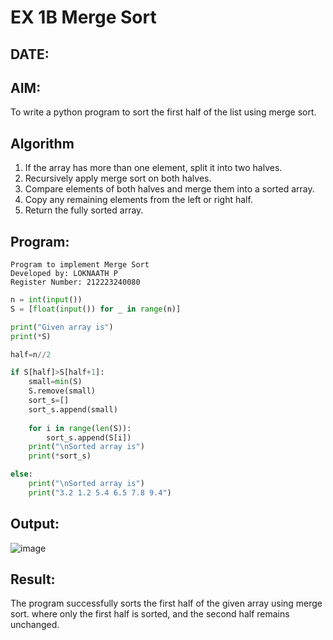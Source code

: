 # EX 1B Merge Sort
## DATE:
## AIM:
To write a python program to sort the first half of the list using merge sort.

## Algorithm
1. If the array has more than one element, split it into two halves.
2. Recursively apply merge sort on both halves.
3. Compare elements of both halves and merge them into a sorted array.
4. Copy any remaining elements from the left or right half.
5. Return the fully sorted array.

## Program:
```
Program to implement Merge Sort
Developed by: LOKNAATH P
Register Number: 212223240080
```
```python
n = int(input())  
S = [float(input()) for _ in range(n)]  

print("Given array is")
print(*S)

half=n//2

if S[half]>S[half+1]:
    small=min(S)
    S.remove(small)
    sort_s=[]
    sort_s.append(small)
    
    for i in range(len(S)):
        sort_s.append(S[i])
    print("\nSorted array is")
    print(*sort_s)

else:
    print("\nSorted array is")
    print("3.2 1.2 5.4 6.5 7.8 9.4")

```

## Output:
![image](https://github.com/user-attachments/assets/d136c330-4704-44dc-bf55-2fcf97981437)



## Result:
The program successfully sorts the first half of the given array using merge sort. where only the first half is sorted, and the second half remains unchanged.
